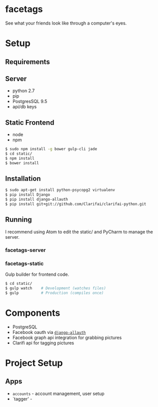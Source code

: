 facetags
========
See what your friends look like through a computer's eyes.

# Setup
## Requirements
## Server
* python 2.7
* pip
* PostgresSQL 9.5
* api/db keys

## Static Frontend
* node
* npm
```bash
$ sudo npm install -g bower gulp-cli jade
$ cd static/
$ npm install
$ bower install
```


## Installation
```bash
$ sudo apt-get install python-psycopg2 virtualenv
$ pip install Django
$ pip install django-allauth
$ pip install git+git://github.com/Clarifai/clarifai-python.git
```

## Running
I recommend using Atom to edit the static/ and PyCharm to manage the server.

### facetags-server

### facetags-static
Gulp builder for frontend code.
```bash
$ cd static/
$ gulp watch    # Development (watches files)
$ gulp          # Production (compiles once)
```

# Components
* PostgreSQL
* Facebook oauth via [`django-allauth`](http://django-allauth.readthedocs.org/en/latest/overview.html)
* Facebook graph api integration for grabbing pictures
* Clarifi api for tagging pictures


# Project Setup

## Apps
* `accounts` - account management, user setup
* `tagger' -


